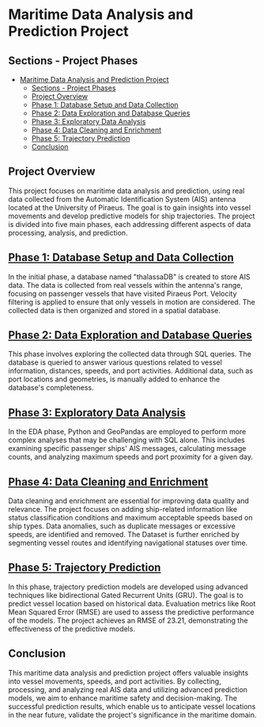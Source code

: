 # Maritime Data Analysis and Prediction Project

## Sections - Project Phases
- [Maritime Data Analysis and Prediction Project](#maritime-data-analysis-and-prediction-project)
  - [Sections - Project Phases](#sections---project-phases)
  - [Project Overview](#project-overview)
  - [Phase 1: Database Setup and Data Collection](#phase-1-database-setup-and-data-collection)
  - [Phase 2: Data Exploration and Database Queries](#phase-2-data-exploration-and-database-queries)
  - [Phase 3: Exploratory Data Analysis](#phase-3-exploratory-data-analysis)
  - [Phase 4: Data Cleaning and Enrichment](#phase-4-data-cleaning-and-enrichment)
  - [Phase 5: Trajectory Prediction](#phase-5-trajectory-prediction)
  - [Conclusion](#conclusion)


## Project Overview

This project focuses on maritime data analysis and prediction, using real data collected from the Automatic Identification System (AIS) antenna located at the University of Piraeus. The goal is to gain insights into vessel movements and develop predictive models for ship trajectories. The project is divided into five main phases, each addressing different aspects of data processing, analysis, and prediction.

## [Phase 1: Database Setup and Data Collection](Code/Sql_Queries)

In the initial phase, a database named "thalassaDB" is created to store AIS data. The data is collected from real vessels within the antenna's range, focusing on passenger vessels that have visited Piraeus Port. Velocity filtering is applied to ensure that only vessels in motion are considered. The collected data is then organized and stored in a spatial database.

## [Phase 2: Data Exploration and Database Queries](Code/Sql_Queries)

This phase involves exploring the collected data through SQL queries. The database is queried to answer various questions related to vessel information, distances, speeds, and port activities. Additional data, such as port locations and geometries, is manually added to enhance the database's completeness.

## [Phase 3: Exploratory Data Analysis](Code/EDA_and_DataCleaning.ipynb)

In the EDA phase, Python and GeoPandas are employed to perform more complex analyses that may be challenging with SQL alone. This includes examining specific passenger ships' AIS messages, calculating message counts, and analyzing maximum speeds and port proximity for a given day.

## [Phase 4: Data Cleaning and Enrichment](Code/Data_Enrichment.ipynb)

Data cleaning and enrichment are essential for improving data quality and relevance. The project focuses on adding ship-related information like status classification conditions and maximum acceptable speeds based on ship types. Data anomalies, such as duplicate messages or excessive speeds, are identified and removed. The Dataset is further enriched by segmenting vessel routes and identifying navigational statuses over time.

## [Phase 5: Trajectory Prediction](Code/Predict_the_Location.ipynb)

In this phase, trajectory prediction models are developed using advanced techniques like bidirectional Gated Recurrent Units (GRU). The goal is to predict vessel location based on historical data. Evaluation metrics like Root Mean Squared Error (RMSE) are used to assess the predictive performance of the models. The project achieves an RMSE of 23.21, demonstrating the effectiveness of the predictive models.

## Conclusion

This maritime data analysis and prediction project offers valuable insights into vessel movements, speeds, and port activities. By collecting, processing, and analyzing real AIS data and utilizing advanced prediction models, we aim to enhance maritime safety and decision-making. The successful prediction results, which enable us to anticipate vessel locations in the near future, validate the project's significance in the maritime domain.